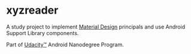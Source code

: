 # xyzreader

A study project to implement [Material Design](https://www.google.com/design/spec/material-design/introduction.html) principals and use Android Support Library components.
 
Part of [Udacity&trade;](https://www.udacity.com) Android Nanodegree Program.